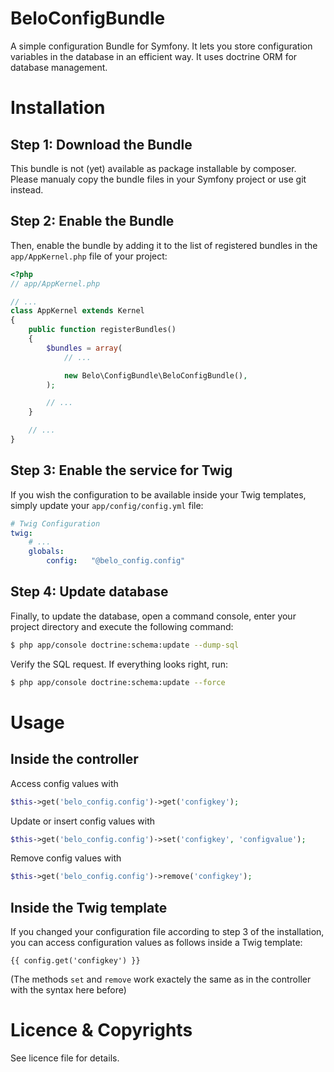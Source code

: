# BeloConfigBundle

A simple configuration Bundle for Symfony. It lets you store configuration variables in the database in an efficient way. It uses doctrine ORM for database management.

Installation
============

Step 1: Download the Bundle
---------------------------

This bundle is not (yet) available as package installable by composer. Please manualy copy the bundle files in your Symfony project or use git instead.

Step 2: Enable the Bundle
-------------------------

Then, enable the bundle by adding it to the list of registered bundles
in the `app/AppKernel.php` file of your project:

```php
<?php
// app/AppKernel.php

// ...
class AppKernel extends Kernel
{
    public function registerBundles()
    {
        $bundles = array(
            // ...

            new Belo\ConfigBundle\BeloConfigBundle(),
        );

        // ...
    }

    // ...
}
```

Step 3: Enable the service for Twig
-------------------------

If you wish the configuration to be available inside your Twig templates, simply update your `app/config/config.yml` file:

```yml
# Twig Configuration
twig:
    # ...
    globals:
        config:   "@belo_config.config"
```

Step 4: Update database
-------------------------

Finally, to update the database, open a command console, enter your project directory and execute the
following command:
```bash
$ php app/console doctrine:schema:update --dump-sql
```
Verify the SQL request. If everything looks right, run:
```bash
$ php app/console doctrine:schema:update --force
```


Usage
============

Inside the controller
-------------------------

Access config values with 
```php
$this->get('belo_config.config')->get('configkey');
```
Update or insert config values with
```php
$this->get('belo_config.config')->set('configkey', 'configvalue');
```
Remove config values with
```php
$this->get('belo_config.config')->remove('configkey');
```

Inside the Twig template
-------------------------

If you changed your configuration file according to step 3 of the installation, you can access configuration values as follows inside a Twig template:
```twig
{{ config.get('configkey') }}
```
(The methods ```set``` and ```remove``` work exactely the same as in the controller with the syntax here before)


Licence & Copyrights
============

See licence file for details.
